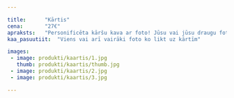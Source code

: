 ```yaml
---

title:      "Kārtis"
cena:       "27€"
apraksts:   "Personificēta kāršu kava ar foto! Jūsu vai jūsu draugu foto uz kārtīm un tematiskas kāršu otras puses. Lieliska foto dāvana vīrietim, kuram pokers nav sveša lieta!"
kaa_pasuutiit:  "Viens vai arī vairāki foto ko likt uz kārtīm"

images:
 - image: produkti/kaartis/1.jpg
   thumb: produkti/kaartis/thumb.jpg
 - image: produkti/kaartis/2.jpg
 - image: produkti/kaartis/3.jpg

---
```

